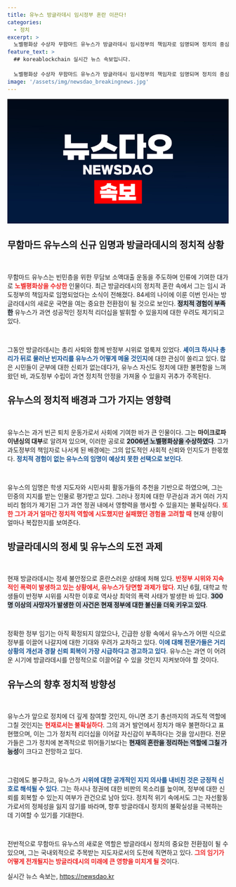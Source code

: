 ```yaml
---
title: 유누스 방글라데시 임시정부 혼란 이끈다!
categories:
  - 정치
excerpt: >
  노벨평화상 수상자 무함마드 유누스가 방글라데시 임시정부의 책임자로 임명되며 정치의 중심에 섰다. 과거 빈곤퇴치 운동의 아이콘이었던 그가 격변하는 정치 상황을 어떻게 수습할지가 주목된다.
feature_text: >
  ## koreablockchain 실시간 뉴스 속보입니다.

  노벨평화상 수상자 무함마드 유누스가 방글라데시 임시정부의 책임자로 임명되며 정치의 중심에 섰다. 과거 빈곤퇴치 운동의 아이콘이었던 그가 격변하는 정치 상황을 어떻게 수습할지가 주목된다.
image: '/assets/img/newsdao_breakingnews.jpg'
---
```


<p><img src="/assets/img/newsdao_breakingnews.jpg" alt="koreablockchain 속보" /></p>

<h2 data-ke-size="size26">무함마드 유누스의 신규 임명과 방글라데시의 정치적 상황</h2>

<p data-ke-size="size16">&nbsp;</p>

<p>무함마드 유누스는 빈민층을 위한 무담보 소액대출 운동을 주도하며 인류에 기여한 대가로 <b><span style="color: #ee2323;">노벨평화상을 수상한</span></b> 인물이다. 최근 방글라데시의 정치적 혼란 속에서 그는 임시 과도정부의 책임자로 임명되었다는 소식이 전해졌다. 84세의 나이에 이룬 이번 인사는 방글라데시의 새로운 국면을 여는 중요한 전환점이 될 것으로 보인다. <b><span style="background-color: #21538527;">정치적 경험이 부족한</span></b> 유누스가 과연 성공적인 정치적 리더십을 발휘할 수 있을지에 대한 우려도 제기되고 있다.</p>

<p data-ke-size="size16">&nbsp;</p>

<p>그동안 방글라데시는 총리 사퇴와 함께 반정부 시위로 얼룩져 있었다. <b><span style="color: #1a5490;">셰이크 하시나 총리가 뒤로 물러난 빈자리를 유누스가 어떻게 메울 것인지</span></b>에 대한 관심이 쏠리고 있다. 많은 시민들이 군부에 대한 신뢰가 없는데다가, 유누스 자신도 정치에 대한 불편함을 느껴왔던 바, 과도정부 수립이 과연 정치적 안정을 가져올 수 있을지 귀추가 주목된다.</p>

<h2 data-ke-size="size26">유누스의 정치적 배경과 그가 가지는 영향력</h2>

<p data-ke-size="size16">&nbsp;</p>

<p>유누스는 과거 빈곤 퇴치 운동가로서 사회에 기여한 바가 큰 인물이다. 그는 <b><span style="ee2323;">마이크로파이낸싱의 대부</span></b>로 알려져 있으며, 이러한 공로로 <b><span style="background-color: #21538527;">2006년 노벨평화상을 수상하였다</span></b>. 그가 과도정부의 책임자로 나서게 된 배경에는 그의 압도적인 사회적 신뢰와 인지도가 한몫했다. <b><span style="color: #1a5490;">정치적 경험이 없는 유누스의 임명이 예상치 못한 선택으로 보인다</span></b>.</p>

<p data-ke-size="size16">&nbsp;</p>

<p>유누스의 임명은 학생 지도자와 시민사회 활동가들의 추천을 기반으로 하였으며, 그는 민중의 지지를 받는 인물로 평가받고 있다. 그러나 정치에 대한 무관심과 과거 여러 가지 비리 혐의가 제기된 그가 과연 정권 내에서 영향력을 행사할 수 있을지는 불확실하다. <b><span style="color: #ee2323;">또한 그가 과거 얼마간 정치적 역할에 시도했지만 실패했던 경험을 고려할 때</span></b> 현재 상황이 얼마나 복잡한지를 보여준다.</p>

<h2 data-ke-size="size26">방글라데시의 정세 및 유누스의 도전 과제</h2>

<p data-ke-size="size16">&nbsp;</p>

<p>현재 방글라데시는 정세 불안정으로 혼란스러운 상태에 처해 있다. <b><span style="color: #ee2323;">반정부 시위와 지속적인 폭력이 발생하고 있는 상황에서, 유누스가 당면할 과제가 많다</span></b>. 지난 6월, 대학교 학생들이 반정부 시위를 시작한 이후로 역사상 최악의 폭력 사태가 발생한 바 있다. <b><span style="background-color: #21538527;">300명 이상의 사망자가 발생한 이 사건은 현재 정부에 대한 불신을 더욱 키우고 있다</span></b>.</p>

<p data-ke-size="size16">&nbsp;</p>

<p>정확한 정부 임기는 아직 확정되지 않았으나, 긴급한 상황 속에서 유누스가 어떤 식으로 정부를 이끌어 나갈지에 대한 기대와 우려가 교차하고 있다. <b><span style="color: #1a5490;">이에 대해 전문가들은 거리 상황의 개선과 경찰 신뢰 회복이 가장 시급하다고 경고하고 있다</span></b>. 유누스는 과연 이 어려운 시기에 방글라데시를 안정적으로 이끌어갈 수 있을 것인지 지켜보아야 할 것이다.</p>

<h2 data-ke-size="size26">유누스의 향후 정치적 방향성</h2>

<p data-ke-size="size16">&nbsp;</p>

<p>유누스가 앞으로 정치에 더 깊게 참여할 것인지, 아니면 조기 총선까지의 과도적 역할에 그칠 것인지는 <b><span style="color: #ee2323;">현재로서는 불확실하다</span></b>. 그의 과거 발언에서 정치가 매우 불편하다고 표현했으며, 이는 그가 정치적 리더십을 이어갈 자신감이 부족하다는 것을 암시한다. 전문가들은 그가 정치에 본격적으로 뛰어들기보다는 <b><span style="background-color: #21538527;">현재의 혼란을 정리하는 역할에 그칠 가능성</span></b>이 크다고 전망하고 있다.</p>

<p data-ke-size="size16">&nbsp;</p>

<p>그럼에도 불구하고, 유누스가 <b><span style="color: #1a5490;">시위에 대한 공개적인 지지 의사를 내비친 것은 긍정적 신호로 해석될 수 있다</span></b>. 그는 하시나 정권에 대한 비판의 목소리를 높이며, 정부에 대한 신뢰를 회복할 수 있는지 여부가 관건으로 남아 있다. 정치적 위기 속에서도 그는 자선활동가로서의 정체성을 잃지 않기를 바라며, 향후 방글라데시 정치의 불확실성을 극복하는 데 기여할 수 있기를 기대한다.</p>

<p data-ke-size="size16">&nbsp;</p>

<p>전반적으로 무함마드 유누스의 새로운 역할은 방글라데시 정치의 중요한 전환점이 될 수 있으며, 그는 국내외적으로 주목받는 지도자로서의 도전에 직면하고 있다. <b><span style="color: #ee2323;">그의 임기가 어떻게 전개될지는 방글라데시의 미래에 큰 영향을 미치게 될 것</span></b>이다.</p>
실시간 뉴스 속보는, <a href="https://newsdao.kr" rel="dofollow">https://newsdao.kr</a>


